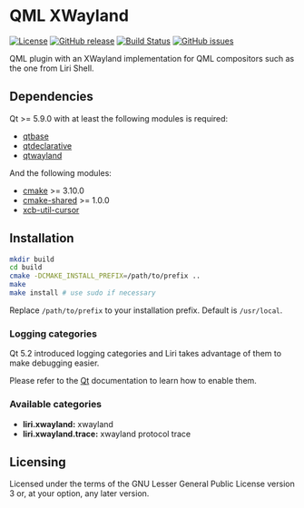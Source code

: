 QML XWayland
============

[![License](https://img.shields.io/badge/license-LGPLv3.0-blue.svg)](http://www.gnu.org/licenses/lgpl.txt)
[![GitHub release](https://img.shields.io/github/release/lirios/qml-xwayland.svg)](https://github.com/lirios/qml-xwayland)
[![Build Status](https://travis-ci.org/lirios/qml-xwayland.svg?branch=develop)](https://travis-ci.org/lirios/qml-xwayland)
[![GitHub issues](https://img.shields.io/github/issues/lirios/qml-xwayland.svg)](https://github.com/lirios/qml-xwayland/issues)

QML plugin with an XWayland implementation for QML compositors
such as the one from Liri Shell.

## Dependencies

Qt >= 5.9.0 with at least the following modules is required:

* [qtbase](http://code.qt.io/cgit/qt/qtbase.git)
* [qtdeclarative](http://code.qt.io/cgit/qt/qtdeclarative.git)
* [qtwayland](http://code.qt.io/cgit/qt/qtwayland.git)

And the following modules:

 * [cmake](https://gitlab.kitware.com/cmake/cmake) >= 3.10.0
 * [cmake-shared](https://github.com/lirios/cmake-shared.git) >= 1.0.0
 * [xcb-util-cursor](http://cgit.freedesktop.org/xcb/util-cursor)

## Installation

```sh
mkdir build
cd build
cmake -DCMAKE_INSTALL_PREFIX=/path/to/prefix ..
make
make install # use sudo if necessary
```

Replace `/path/to/prefix` to your installation prefix.
Default is `/usr/local`.

### Logging categories

Qt 5.2 introduced logging categories and Liri takes advantage of
them to make debugging easier.

Please refer to the [Qt](http://doc.qt.io/qt-5/qloggingcategory.html) documentation
to learn how to enable them.

### Available categories

* **liri.xwayland:** xwayland
* **liri.xwayland.trace:** xwayland protocol trace

## Licensing

Licensed under the terms of the GNU Lesser General Public License version 3 or,
at your option, any later version.
